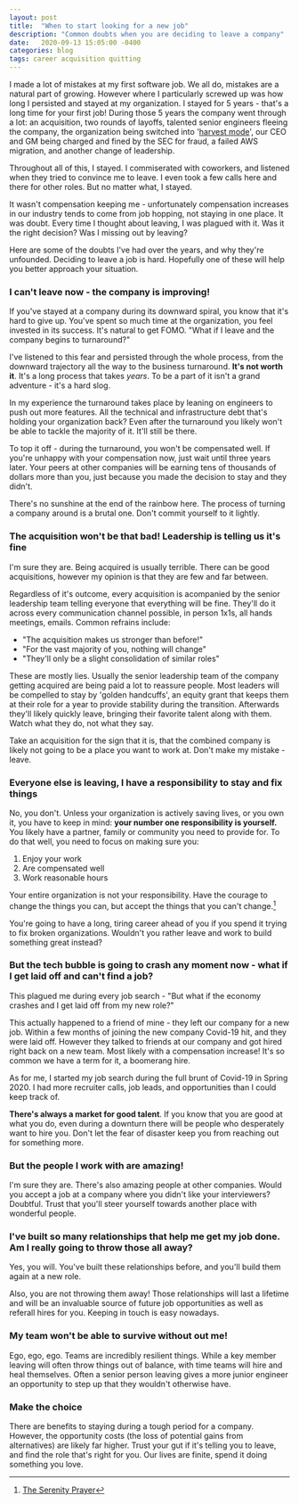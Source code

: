 ```yaml
---
layout: post
title:  "When to start looking for a new job"
description: "Common doubts when you are deciding to leave a company"
date:   2020-09-13 15:05:00 -0400
categories: blog
tags: career acquisition quitting
---
```


I made a lot of mistakes at my first software job.  We all do, mistakes are a natural part of growing.  However where I particularly screwed up was how long I persisted and stayed at my organization.  I stayed for 5 years - that's a long time for your first job!   During those 5 years the company went through a lot: an acquisition, two rounds of layoffs, talented senior engineers fleeing the company, the organization being switched into '[harvest mode](https://davidcummings.org/2012/05/03/look-out-for-harvest-mode-saas-startups)', our CEO and GM being charged and fined by the SEC for fraud, a failed AWS migration, and another change of leadership.

Throughout all of this, I stayed.  I commiserated with coworkers, and listened when they tried to convince me to leave.  I even took a few calls here and there for other roles.  But no matter what, I stayed.

It wasn't compensation keeping me - unfortunately compensation increases in our industry tends to come from job hopping, not staying in one place.  It was doubt.  Every time I thought about leaving, I was plagued with it.  Was it the right decision?  Was I missing out by leaving? 

Here are some of the doubts I've had over the years, and why they're unfounded.  Deciding to leave a job is hard.  Hopefully one of these will help you better approach your situation.

### I can't leave now - the company is improving!
If you've stayed at a company during its downward spiral, you know that it's hard to give up.  You've spent so much time at the organization, you feel invested in its success.  It's natural to get FOMO.  "What if I leave and the company begins to turnaround?" 

I've listened to this fear and persisted through the whole process, from the downward trajectory all the way to the business turnaround.  **It's not worth it**.  It's a long process that takes *years*.  To be a part of it isn't a grand adventure - it's a hard slog.  

In my experience the turnaround takes place by leaning on engineers to push out more features.  All the technical and infrastructure debt that's holding your organization back?  Even after the turnaround you likely won't be able to tackle the majority of it.  It'll still be there.

To top it off - during the turnaround, you won't be compensated well.  If you're unhappy with your compensation now, just wait until three years later.  Your peers at other companies will be earning tens of thousands of dollars more than you, just because you made the decision to stay and they didn't.

There's no sunshine at the end of the rainbow here.  The process of turning a company around is a brutal one.  Don't commit yourself to it lightly.  

### The acquisition won't be that bad!  Leadership is telling us it's fine
I'm sure they are.  Being acquired is usually terrible.  There can be good acquisitions, however my opinion is that they are few and far between.

Regardless of it's outcome, every acquisition is acompanied by the senior leadership team telling everyone that everything will be fine.  They'll do it across every communication channel possible, in person 1x1s, all hands meetings, emails.  Common refrains include:
* "The acquisition makes us stronger than before!"
* "For the vast majority of you, nothing will change"
* "They'll only be a slight consolidation of similar roles"

These are mostly lies.  Usually the senior leadership team of the company getting acquired are being paid a lot to reassure people.  Most leaders will be compelled to stay by 'golden handcuffs', an equity grant that keeps them at their role for a year to provide stability during the transition.  Afterwards they'll likely quickly leave, bringing their favorite talent along with them.  Watch what they do, not what they say.

Take an acquisition for the sign that it is, that the combined company is likely not going to be a place you want to work at.  Don't make my mistake - leave.

### Everyone else is leaving, I have a responsibility to stay and fix things
No, you don't.  Unless your organization is actively saving lives, or you own it, you have to keep in mind: **your number one responsibility is yourself.**  You likely have a partner, family or community you need to provide for.  To do that well, you need to focus on making sure you:
1.  Enjoy your work
1.  Are compensated well
1.  Work reasonable hours

Your entire organization is not your responsibility.  Have the courage to change the things you can, but accept the things that you can't change.[^1]  

You're going to have a long, tiring career ahead of you if you spend it trying to fix broken organizations.  Wouldn't you rather leave and work to build something great instead?

### But the tech bubble is going to crash any moment now - what if I get laid off and can't find a job?
This plagued me during every job search - "But what if the economy crashes and I get laid off from my new role?"

This actually happened to a friend of mine - they left our company for a new job.  Within a few months of joining the new company Covid-19 hit, and they were laid off.  However they talked to friends at our company and got hired right back on a new team.  Most likely with a compensation increase!  It's so common we have a term for it, a boomerang hire.

As for me, I started my job search during the full brunt of Covid-19 in Spring 2020.  I had more recruiter calls, job leads, and opportunities than I could keep track of.

**There's always a market for good talent**.  If you know that you are good at what you do, even during a downturn there will be people who desperately want to hire you.  Don't let the fear of disaster keep you from reaching out for something more.

### But the people I work with are amazing!
I'm sure they are.  There's also amazing people at other companies.  Would you accept a job at a company where you didn't like your interviewers?  Doubtful.  Trust that you'll steer yourself towards another place with wonderful people.

### I've built so many relationships that help me get my job done.  Am I really going to throw those all away?
Yes, you will.  You've built these relationships before, and you'll build them again at a new role.

Also, you are not throwing them away!  Those relationships will last a lifetime and will be an invaluable source of future job opportunities as well as referall hires for you.  Keeping in touch is easy nowadays.

### My team won't be able to survive without out me!
Ego, ego, ego.  Teams are incredibly resilient things.  While a key member leaving will often throw things out of balance, with time teams will hire and heal themselves.  Often a senior person leaving gives a more junior engineer an opportunity to step up that they wouldn't otherwise have.

### Make the choice
There are benefits to staying during a tough period for a company.  However, the opportunity costs (the loss of potential gains from alternatives) are likely far higher.
Trust your gut if it's telling you to leave, and find the role that's right for you.  Our lives are finite, spend it doing something you love.

[^1]: [The Serenity Prayer](https://en.wikipedia.org/wiki/Serenity_Prayer)
